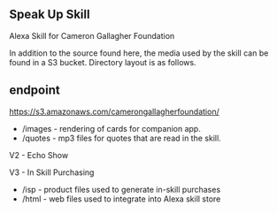 Speak Up Skill
--------------

Alexa Skill for Cameron Gallagher Foundation

In addition to the source found here, the media used by the skill can be found in a S3 bucket.  Directory layout is as follows.

endpoint
--------
https://s3.amazonaws.com/camerongallagherfoundation/

* /images - rendering of cards for companion app.
* /quotes - mp3 files for quotes that are read in the skill.

V2 - Echo Show

V3 - In Skill Purchasing

* /isp - product files used to generate in-skill purchases
* /html - web files used to integrate into Alexa skill store

